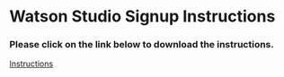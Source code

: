 # Watson Studio Signup Instructions

### Please click on the link below to download the instructions.  

[Instructions](https://github.com/bleonardb3/ThinkGov2019/raw/master/Lab-3/Continuous%20Learning%20Labv3.0.pdf)


